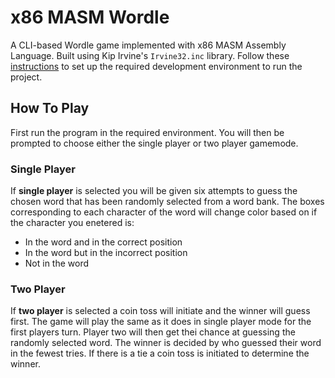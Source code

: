 # x86 MASM Wordle
A CLI-based Wordle game implemented with x86 MASM Assembly Language. Built using Kip Irvine's `Irvine32.inc` library. 
Follow these <a name="tag" href="https://www.asmirvine.com/gettingStartedVS2022/index.htm" target="_blank">instructions</a> to set up the required development environment to run the project.
## How To Play
First run the program in the required environment. You will then be prompted to choose either the single player or two player gamemode. 
### Single Player
If **single player** is selected you will be given six attempts to guess the chosen word that has been randomly selected from a word bank. The boxes corresponding to each character of the word will change color based on if the character you enetered is:
* In the word and in the correct position
* In the word but in the incorrect position
* Not in the word
### Two Player
If **two player** is selected a coin toss will initiate and the winner will guess first. The game will play the same as it does in single player mode for the first players turn. Player two will then get thei chance at guessing the randomly selected word. The winner is decided by who guessed their word in the fewest tries. If there is a tie a coin toss is initiated to determine the winner.


